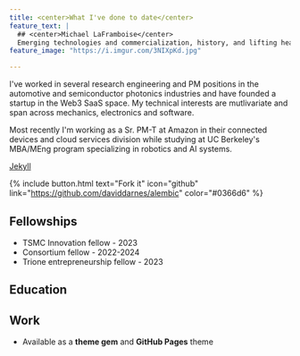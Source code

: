 ```yaml
---
title: <center>What I've done to date</center>
feature_text: |
  ## <center>Michael LaFramboise</center>
  Emerging technologies and commercialization, history, and lifting heavy
feature_image: "https://i.imgur.com/3NIXpKd.jpg"

---
```



I've worked in several research engineering and PM positions in the automotive and semiconductor photonics industries and have founded a startup in the Web3 SaaS space. My technical interests are mutlivariate and span across mechanics, electronics and software. 

Most recently I'm working as a Sr. PM-T at Amazon in their connected devices and cloud services division while studying at UC Berkeley's MBA/MEng program specializing in robotics and AI systems.

[Jekyll](https://jekyllrb.com/) 

{% include button.html text="Fork it" icon="github" link="https://github.com/daviddarnes/alembic" color="#0366d6" %} 
## Fellowships
- TSMC Innovation fellow - 2023
- Consortium fellow - 2022-2024
- Trione entrepreneurship fellow - 2023
## Education
## Work

- Available as a **theme gem** and **GitHub Pages** theme


